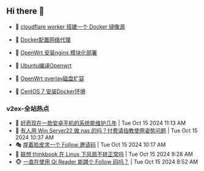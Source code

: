 ## Hi there 👋

<!--
**dkyg666/dkyg666** is a ✨ _special_ ✨ repository because its `README.md` (this file) appears on your GitHub profile.

Here are some ideas to get you started:

- 🔭 I’m currently working on ...
- 🌱 I’m currently learning ...
- 👯 I’m looking to collaborate on ...
- 🤔 I’m looking for help with ...
- 💬 Ask me about ...
- 📫 How to reach me: ...
- 😄 Pronouns: ...
- ⚡ Fun fact: ...
-->

<!-- BLOG-POST-LIST:START -->
- 🦩 [cloudflare worker 搭建一个 Docker 镜像源](http://blog.1996099.xyz/archives/cloudflare-worker-da-jian-yi-ge-docker-jing-xiang-zhan) 

- 🚦 [Docker配置网络代理](http://blog.1996099.xyz/archives/dockerpei-zhi-wang-luo-dai-li) 

- 🫶 [OpenWrt 安装nginx 模块化部署](http://blog.1996099.xyz/archives/openwrt-an-zhuang-nginx-mo-kuai-hua-bu-shu) 

- 🦄 [Ubuntu编译Openwrt](http://blog.1996099.xyz/archives/ubuntuzi-bian-yi-openwrt) 

- 🐻 [OpenWrt overlay磁盘扩容](http://blog.1996099.xyz/archives/openwrt-overlay) 

- 🤖 [CentOS 7 安装Docker环境](http://blog.1996099.xyz/archives/centos-docker) 
<!-- BLOG-POST-LIST:END -->

### v2ex-全站热点
<!-- v2ex:START -->
- 🥸 [好奇现在一款安卓手机的系统能维护几年](https://www.v2ex.com/t/1080577#reply0) | Tue Oct 15 2024 11:13 AM
- 🤗 [有人用 Win Server22 做 nas 的吗？付费请指教使用姿势问题](https://www.v2ex.com/t/1080568#reply1) | Tue Oct 15 2024 10:37 AM
- 🎭 [厚着脸皮求一个 Follow 邀请码](https://www.v2ex.com/t/1080562#reply2) | Tue Oct 15 2024 10:17 AM
- 🥷 [联想 thinkbook 在 Linux 下风扇不转正常吗](https://www.v2ex.com/t/1080544#reply4) | Tue Oct 15 2024 9:28 AM
- 🐵 [一直在使用 Qi Reader 能蹲个 Follow 码吗？](https://www.v2ex.com/t/1080533#reply3) | Tue Oct 15 2024 8:52 AM<!-- v2ex:END -->

